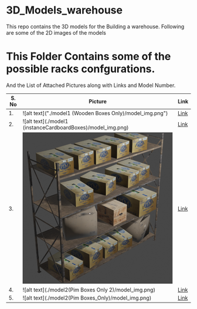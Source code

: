 # 3D_Models_warehouse

This repo contains the 3D models for the Building a warehouse. Following are some of the 2D images of the models

# This Folder Contains some of the possible racks confgurations.
And the List of Attached Pictures along with Links and Model Number.

| S. No  | Picture |Link|
| ------------- | ------------- |----|
| 1.  | ![alt text]("./model1 (Wooden Boxes Only)/model_img.png")  |<a href="https://github.com/AnuragSahu/3D_Models_warehouse/tree/master/CustomMadeRacks/model1%20(Wooden%20Boxes%20Only)"> Link </a>|
| 2.  | ![alt text](./model1 (instanceCardboardBoxes)/model_img.png)  |<a href="https://github.com/AnuragSahu/3D_Models_warehouse/tree/master/CustomMadeRacks/model1%20(instanceCardboardBoxes)"> Link </a>|
| 3.  | ![alt text](./model1(Mixed)/model_img.png)  |<a href="https://github.com/AnuragSahu/3D_Models_warehouse/tree/master/CustomMadeRacks/model1(Mixed)"> Link </a>|
| 4.  | ![alt text](./model2(Pim Boxes Only 2)/model_img.png)  |<a href="https://github.com/AnuragSahu/3D_Models_warehouse/tree/master/CustomMadeRacks/model2(Pim%20Boxes%20Only%202)"> Link </a>|
| 5.  | ![alt text](./model2(Pim Boxes_Only)/model_img.png)  |<a href="https://github.com/AnuragSahu/3D_Models_warehouse/tree/master/CustomMadeRacks/model2(Pim%20Boxes%20Only)"> Link </a>|